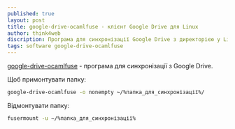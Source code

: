 ```yaml
---
published: true
layout: post
title: google-drive-ocamlfuse - клієнт Google Drive для Linux
author: think4web
discription: Програма для синхронізації Google Drive з директорією у Linux
tags: software google-drive-ocamlfuse 
---
```


[google-drive-ocamlfuse](https://github.com/astrada/google-drive-ocamlfuse) - програма для синхронізації з Google Drive.

Щоб примонтувати папку:

```bash
google-drive-ocamlfuse -o nonempty ~/%папка_для_синхронізації%/
```

Відмонтувати папку:

```bash
fusermount -u ~/%папка_для_синхронізації%
```
